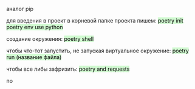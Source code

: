аналог pip


для введения в проект в корневой папке проекта пишем:
<mark style="background: #BBFABBA6;">poetry init</mark>
<mark style="background: #BBFABBA6;">poetry env use python</mark>

создание окружения:
		<mark style="background: #BBFABBA6;">      poetry shell</mark>


чтобы что-тот запустить, не запуская виртуальное окружение:
<mark style="background: #BBFABBA6;">poetry run (название файла)</mark>


чтобы все либы зафризить:
<mark style="background: #BBFABBA6;">poetry and requests</mark>

по

